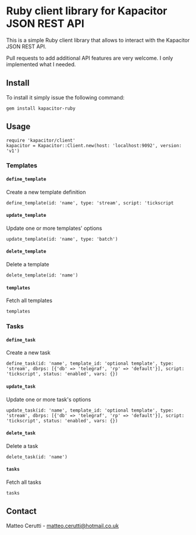 # Ruby client library for Kapacitor JSON REST API
This is a simple Ruby client library that allows to interact with the Kapacitor JSON REST API.

Pull requests to add additional API features are very welcome. I only implemented what I needed.

## Install
To install it simply issue the following command:

```
gem install kapacitor-ruby
```

## Usage
```
require 'kapacitor/client'
kapacitor = Kapacitor::Client.new(host: 'localhost:9092', version: 'v1')
```

### Templates

#### `define_template`
Create a new template definition
```
define_template(id: 'name', type: 'stream', script: 'tickscript
```

#### `update_template`
Update one or more templates' options
```
update_template(id: 'name', type: 'batch')
```

#### `delete_template`
Delete a template
```
delete_template(id: 'name')
```

#### `templates`
Fetch all templates
```
templates
```

### Tasks

#### `define_task`
Create a new task
```
define_task(id: 'name', template_id: 'optional template', type: 'stream', dbrps: [{'db' => 'telegraf', 'rp' => 'default'}], script: 'tickscript', status: 'enabled', vars: {})
```

#### `update_task`
Update one or more task's options

```
update_task(id: 'name', template_id: 'optional template', type: 'stream', dbrps: [{'db' => 'telegraf', 'rp' => 'default'}], script: 'tickscript', status: 'enabled', vars: {})
```

#### `delete_task`
Delete a task
```
delete_task(id: 'name')
```

#### `tasks`
Fetch all tasks
```
tasks
```

## Contact
Matteo Cerutti - matteo.cerutti@hotmail.co.uk
